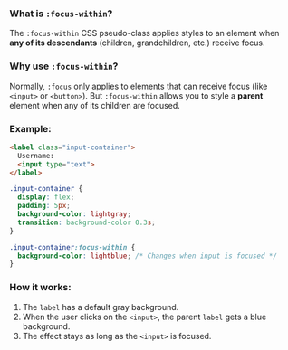 
### What is `:focus-within`?

The `:focus-within` CSS pseudo-class applies styles to an element when **any of its descendants** (children, grandchildren, etc.) receive focus.

### Why use `:focus-within`?

Normally, `:focus` only applies to elements that can receive focus (like `<input>` or `<button>`). But `:focus-within` allows you to style a **parent** element when any of its children are focused.

### Example:

```html
<label class="input-container">
  Username:
  <input type="text">
</label>
```

```css
.input-container {
  display: flex;
  padding: 5px;
  background-color: lightgray;
  transition: background-color 0.3s;
}

.input-container:focus-within {
  background-color: lightblue; /* Changes when input is focused */
}
```

### How it works:

1. The `label` has a default gray background.
2. When the user clicks on the `<input>`, the parent `label` gets a blue background.
3. The effect stays as long as the `<input>` is focused.
